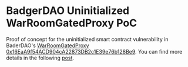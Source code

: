 # BadgerDAO Uninitialized WarRoomGatedProxy PoC
Proof of concept for the uninitialized smart contract vulnerability in BaderDAO's [WarRoomGatedProxy 0x16EaA9f54ACD904cA22873DB2c1E39e76b128Be9](https://etherscan.io/address/0x16EaA9f54ACD904cA22873DB2c1E39e76b128Be9). You can find more details in the following [post]().